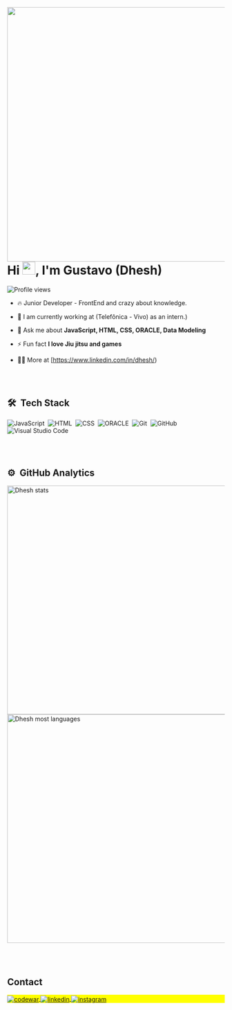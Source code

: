<img align="right" height="590em" src="https://raw.githubusercontent.com/gist/Dheshh/eaa12d89db278bbf74aef7a6e5fe743b/raw/dddc2e70561d69b646277a04ed974fa02cb3fc2c/githubcard.svg"/>
<h1 align="left">Hi <img src="https://raw.githubusercontent.com/kaueMarques/kaueMarques/master/hi.gif" height="30px">, I'm Gustavo (Dhesh)</h1>
<p align="left"> <img src="https://komarev.com/ghpvc/?username=dheshh&color=yellow" alt="Profile views" /> </p>

- 🔥 Junior Developer - FrontEnd and crazy about knowledge.

- 🔭 I am currently working at (Telefônica - Vivo) as an intern.)

- 💬 Ask me about **JavaScript, HTML, CSS, ORACLE, Data Modeling**

- ⚡ Fun fact **I love Jiu jitsu and games**

- 👨‍💻 More at [https://www.linkedin.com/in/dhesh/)



<br><br>

## 🛠 &nbsp;Tech Stack

![JavaScript](https://img.shields.io/badge/-JavaScript-05122A?style=flat&logo=javascript)&nbsp;
![HTML](https://img.shields.io/badge/-HTML-05122A?style=flat&logo=HTML5)&nbsp;
![CSS](https://img.shields.io/badge/-CSS-05122A?style=flat&logo=CSS3&logoColor=1572B6)&nbsp;
![ORACLE](https://img.shields.io/badge/-ORACLE-05122A?style=flat&logo=ORACLE)&nbsp;
![Git](https://img.shields.io/badge/-Git-05122A?style=flat&logo=git)&nbsp;
![GitHub](https://img.shields.io/badge/-GitHub-05122A?style=flat&logo=github)&nbsp;
![Visual Studio Code](https://img.shields.io/badge/-Visual%20Studio%20Code-05122A?style=flat&logo=visual-studio-code&logoColor=007ACC)&nbsp;


<br><br>

## ⚙️ &nbsp;GitHub Analytics

<p align="left">
<img width="530em" src="https://github-readme-stats.vercel.app/api?username=dheshh&show_icons=true&theme=vision-friendly-dark" alt="Dhesh stats"/>
<img width="530em" src="https://github-readme-stats.vercel.app/api/top-langs/?username=dheshh&layout=compact&theme=vision-friendly-dark" alt="Dhesh most languages"/>
</p>


<br><br>

## Contact

<p align="left" style="background:yellow">
<a href="https://www.codewars.com/users/Dhesh" target="_blank">
  <img align="center" src="https://img.shields.io/badge/-Dhesh-05122A?style=flat&logo=codewars" alt="codewar"/>
</a>
<a href="https://www.linkedin.com/in/dhesh/" target="_blank">
  <img align="center" src="https://img.shields.io/badge/-Dhesh-05122A?style=flat&logo=linkedin" alt="linkedin"/>
</a>
<a href="https://instagram.com/dhesh_bjj" target="_blank">
 <img align="center" src="https://img.shields.io/badge/-dhesh_bjj-05122A?style=flat&logo=instagram" alt="instagram"/>
</a>
</p>
